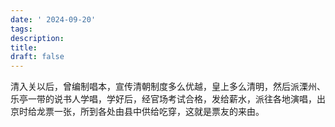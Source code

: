 ```yaml
---
date: ' 2024-09-20'
tags: 
description: 
title: 
draft: false
---
```

清入关以后，曾编制唱本，宣传清朝制度多么优越，皇上多么清明，然后派溧州、乐亭一带的说书人学唱，学好后，经官场考试合格，发给薪水，派往各地演唱，出京时给龙票一张，所到各处由县中供给吃穿，这就是票友的来由。